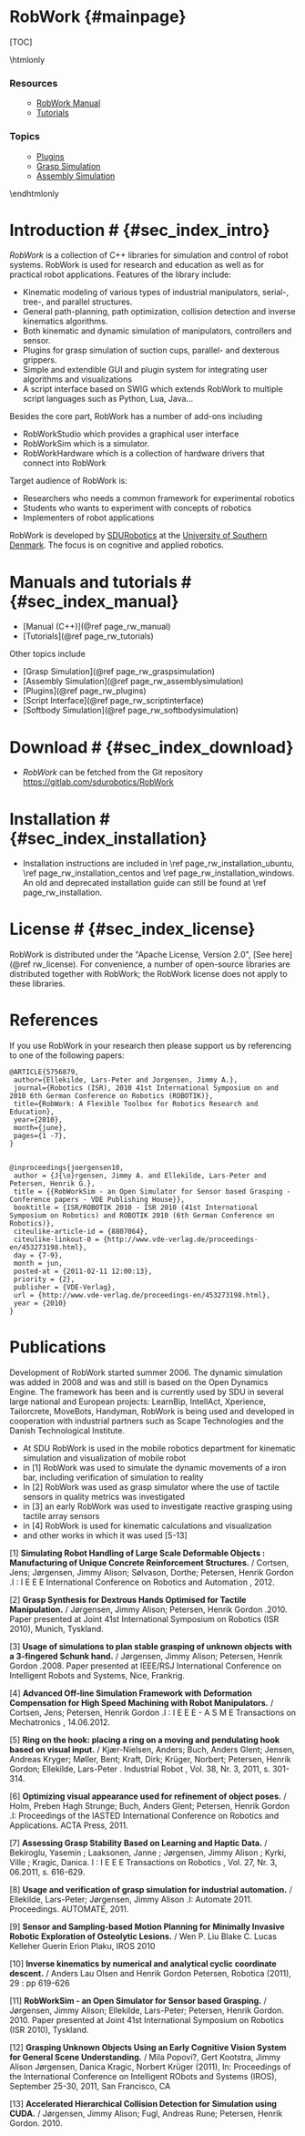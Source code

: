 RobWork   {#mainpage}
========
		
[TOC]

\htmlonly
<div class="mymenu">
<h3>Resources</h3>
<ul><ul>
<li class="level1"><a href="page_rw_manual.html">RobWork Manual</a> </li>
<li class="level1"><a href="page_rw_tutorials.html">Tutorials</a> </li>
</ul>
</ul>

<h3>Topics</h3>
<ul><ul>
<li class="level1"><a href="page_rw_plugins.html">Plugins</a> </li>
<li class="level1"><a href="page_rw_graspsimulation.html">Grasp Simulation</a> </li>
<li class="level1"><a href="page_rw_assemblysimulation.html">Assembly Simulation</a> </li>
</ul></ul>
</div>
\endhtmlonly

# Introduction # {#sec_index_intro}
*RobWork* is a collection of C++ libraries for simulation and control
of robot systems. RobWork is used for research and education as well
as for practical robot applications. Features of the library include:

- Kinematic modeling of various types of industrial manipulators, serial-, tree-, and parallel structures.
- General path-planning, path optimization, collision detection and inverse kinematics algorithms.
- Both kinematic and dynamic simulation of manipulators, controllers and sensor.
- Plugins for grasp simulation of suction cups, parallel- and dexterous grippers.
- Simple and extendible GUI and plugin system for integrating user algorithms and visualizations
- A script interface based on SWIG which extends RobWork to multiple script languages such as Python, Lua, Java...

Besides the core part, RobWork has a number of add-ons including
- RobWorkStudio which provides a graphical user interface
- RobWorkSim which is a simulator.
- RobWorkHardware which is a collection of hardware drivers that connect into RobWork

Target audience of RobWork is:
- Researchers who needs a common framework for experimental robotics
- Students who wants to experiment with concepts of robotics
- Implementers of robot applications

RobWork is developed by <a
href="http://www.sdu.dk/en/Om_SDU/Institutter_centre/SDURobotics">SDURobotics</a> at the <a href="http://www.sdu.dk">University of Southern
Denmark</a>. The focus is on cognitive and applied robotics.

# Manuals and tutorials # {#sec_index_manual}
- [Manual (C++)](@ref page_rw_manual)
- [Tutorials](@ref page_rw_tutorials)

Other topics include
- [Grasp Simulation](@ref page_rw_graspsimulation)
- [Assembly Simulation](@ref page_rw_assemblysimulation)
- [Plugins](@ref page_rw_plugins)
- [Script Interface](@ref page_rw_scriptinterface)
- [Softbody Simulation](@ref page_rw_softbodysimulation)

# Download # {#sec_index_download}
- *RobWork* can be fetched from the Git repository <a href="https://gitlab.com/sdurobotics/RobWork">https://gitlab.com/sdurobotics/RobWork</a>

# Installation # {#sec_index_installation}
- Installation instructions are included in \ref page_rw_installation_ubuntu, \ref page_rw_installation_centos and \ref page_rw_installation_windows. 
An old and deprecated installation guide can still be found at \ref page_rw_installation. 

# License # {#sec_index_license}
RobWork is distributed under the "Apache License, Version 2.0", [See here](@ref rw_license). For convenience, a number of
open-source libraries are distributed together with RobWork; the
RobWork license does not apply to these libraries.
<!-- Adding a list of these libraries with links would be nice -->

# References #
<!-- Here we should add reference papers for RobWorkSim and RobWorkHardware - since these were not part of the initial release -->
If you use RobWork in your research then please support us by referencing to one of the following papers:

    @ARTICLE{5756879,
     author={Ellekilde, Lars-Peter and Jorgensen, Jimmy A.},
     journal={Robotics (ISR), 2010 41st International Symposium on and 2010 6th German Conference on Robotics (ROBOTIK)},
     title={RobWork: A Flexible Toolbox for Robotics Research and Education},
     year={2010},
     month={june},
     pages={1 -7},
    } 


    @inproceedings{joergensen10,
     author = {J{\o}rgensen, Jimmy A. and Ellekilde, Lars-Peter and Petersen, Henrik G.},  
     title = {{RobWorkSim - an Open Simulator for Sensor based Grasping - Conference papers - VDE Publishing House}},
     booktitle = {ISR/ROBOTIK 2010 - ISR 2010 (41st International Symposium on Robotics) and ROBOTIK 2010 (6th German Conference on Robotics)},
     citeulike-article-id = {8807064},
     citeulike-linkout-0 = {http://www.vde-verlag.de/proceedings-en/453273198.html},
     day = {7-9},
     month = jun,
     posted-at = {2011-02-11 12:00:13},
     priority = {2},
     publisher = {VDE-Verlag},
     url = {http://www.vde-verlag.de/proceedings-en/453273198.html},
     year = {2010}
    }

# Publications #
<!-- This section should be updated or simply refer to a google scholar/web of science page --> 
Development of RobWork started summer 2006. The dynamic simulation was added in 2008 and was and still is based on the Open Dynamics Engine.
The framework has been and is currently used by SDU in several large national and European projects: LearnBip, IntellAct, Xperience, Tailorcrete, MoveBots, Handyman,
RobWork is being used and developed in cooperation with industrial partners such as Scape Technologies and the Danish Technological Institute.

- At SDU RobWork is used in the mobile robotics department for kinematic simulation and visualization of mobile robot
- in [1] RobWork was used to simulate the dynamic movements of a iron bar, including verification of simulation to reality
- In [2] RobWork was used as grasp simulator where the use of tactile sensors in quality metrics was investigated
- in [3] an early RobWork was used to investigate reactive grasping using tactile array sensors
- in [4] RobWork is used for kinematic calculations and visualization
- and other works in which it was used [5-13]


[1] **Simulating Robot Handling of Large Scale Deformable Objects : Manufacturing of Unique Concrete Reinforcement Structures.** / Cortsen, Jens; Jørgensen, Jimmy Alison; Sølvason, Dorthe; Petersen, Henrik Gordon .I : I E E E International Conference on Robotics and Automation , 2012.

[2] **Grasp Synthesis for Dextrous Hands Optimised for Tactile Manipulation.** / Jørgensen, Jimmy Alison; Petersen, Henrik Gordon .2010. Paper presented at Joint 41st International Symposium on Robotics (ISR 2010), Munich, Tyskland.

[3] **Usage of simulations to plan stable grasping of unknown objects with a 3-fingered Schunk hand.** / Jørgensen, Jimmy Alison; Petersen, Henrik Gordon .2008. Paper presented at IEEE/RSJ International Conference on Intelligent Robots and Systems, Nice, Frankrig.

[4] **Advanced Off-line Simulation Framework with Deformation Compensation for High Speed Machining with Robot Manipulators.** / Cortsen, Jens; Petersen, Henrik Gordon .I : I E E E - A S M E Transactions on Mechatronics , 14.06.2012.

[5] **Ring on the hook: placing a ring on a moving and pendulating hook based on visual input.** / Kjær-Nielsen, Anders; Buch, Anders Glent; Jensen, Andreas Kryger; Møller, Bent; Kraft, Dirk; Krüger, Norbert; Petersen, Henrik Gordon; Ellekilde, Lars-Peter . Industrial Robot , Vol. 38, Nr. 3, 2011, s. 301-314.

[6]  **Optimizing visual appearance used for refinement of object poses.** / Holm, Preben Hagh Strunge; Buch, Anders Glent; Petersen, Henrik Gordon .I: Proceedings of the IASTED International Conference on Robotics and Applications. ACTA Press, 2011.

[7] **Assessing Grasp Stability Based on Learning and Haptic Data.** / Bekiroglu, Yasemin ; Laaksonen, Janne ; Jørgensen, Jimmy Alison ; Kyrki, Ville ; Kragic, Danica. I : I E E E Transactions on Robotics , Vol. 27, Nr. 3, 06.2011, s. 616-629.

[8] **Usage and verification of grasp simulation for industrial automation.** / Ellekilde, Lars-Peter; Jørgensen, Jimmy Alison .I: Automate 2011. Proceedings. AUTOMATE, 2011.

[9] **Sensor and Sampling-based Motion Planning for  Minimally Invasive Robotic Exploration of Osteolytic Lesions.** / Wen P. Liu Blake C. Lucas Kelleher Guerin Erion Plaku, IROS 2010

[10] **Inverse kinematics by numerical and analytical cyclic coordinate descent.** / Anders Lau Olsen  and Henrik Gordon Petersen, Robotica (2011), 29 : pp 619-626

[11] **RobWorkSim - an Open Simulator for Sensor based Grasping.** / Jørgensen, Jimmy Alison; Ellekilde, Lars-Peter; Petersen, Henrik Gordon. 2010. Paper presented at Joint 41st International Symposium on Robotics (ISR 2010), Tyskland.

[12] **Grasping Unknown Objects Using an Early Cognitive Vision System for General Scene Understanding.** / Mila Popovi?, Gert Kootstra, Jimmy Alison Jørgensen, Danica Kragic, Norbert Krüger (2011), In: Proceedings of the International Conference on Intelligent RObots and Systems (IROS), September 25-30, 2011, San Francisco, CA

[13] **Accelerated Hierarchical Collision Detection for Simulation using CUDA.** / Jørgensen, Jimmy Alison; Fugl, Andreas Rune; Petersen, Henrik Gordon. 2010.
